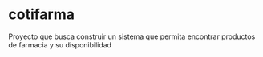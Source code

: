 # cotifarma
Proyecto que busca construir un sistema que permita encontrar productos de farmacia y su disponibilidad

